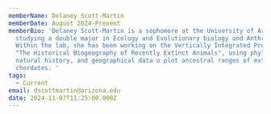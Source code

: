 ```yaml
---
memberName: Delaney Scott-Martin
memberDate: August 2024-Present
memberBio: 'Delaney Scott-Martin is a sophomore at the University of Arizona,
  studying a double major in Ecology and Evolutionary biology and Anthropology.
  Within the lab, she has been working on the Vertically Integrated Project,
  "The Historical Biogeography of Recently Extinct Animals", using phylogenetic,
  natural history, and geographical data o plot ancestral ranges of extinct
  chordates. '
tags:
  - Current
email: dscottmartin@arizona.edu
date: 2024-11-07T11:25:00.000Z
---
```

